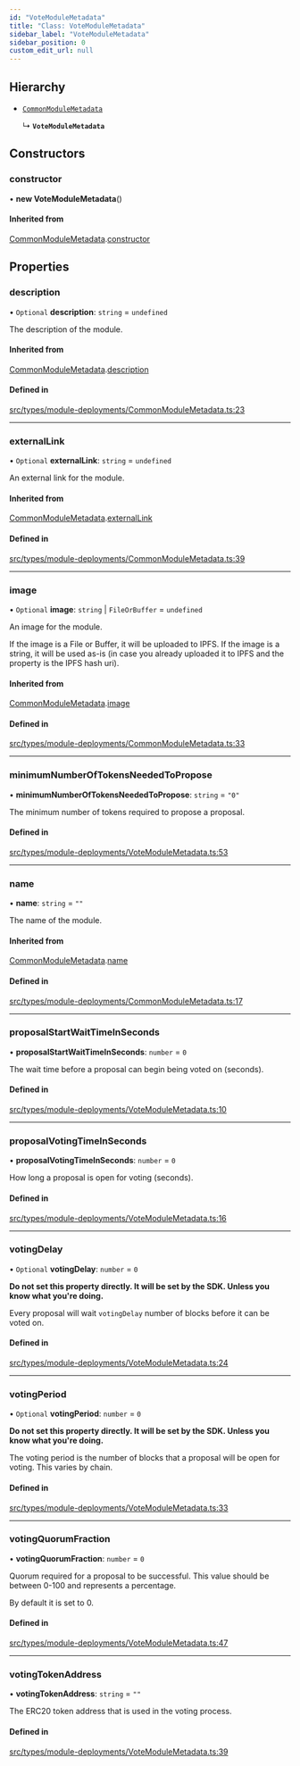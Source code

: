 ```yaml
---
id: "VoteModuleMetadata"
title: "Class: VoteModuleMetadata"
sidebar_label: "VoteModuleMetadata"
sidebar_position: 0
custom_edit_url: null
---
```


## Hierarchy

- [`CommonModuleMetadata`](CommonModuleMetadata)

  ↳ **`VoteModuleMetadata`**

## Constructors

### constructor

• **new VoteModuleMetadata**()

#### Inherited from

[CommonModuleMetadata](CommonModuleMetadata).[constructor](CommonModuleMetadata#constructor)

## Properties

### description

• `Optional` **description**: `string` = `undefined`

The description of the module.

#### Inherited from

[CommonModuleMetadata](CommonModuleMetadata).[description](CommonModuleMetadata#description)

#### Defined in

[src/types/module-deployments/CommonModuleMetadata.ts:23](https://github.com/PrasoonPratham/nftlabs-sdk-ts/blob/3077f6d/src/types/module-deployments/CommonModuleMetadata.ts#L23)

___

### externalLink

• `Optional` **externalLink**: `string` = `undefined`

An external link for the module.

#### Inherited from

[CommonModuleMetadata](CommonModuleMetadata).[externalLink](CommonModuleMetadata#externallink)

#### Defined in

[src/types/module-deployments/CommonModuleMetadata.ts:39](https://github.com/PrasoonPratham/nftlabs-sdk-ts/blob/3077f6d/src/types/module-deployments/CommonModuleMetadata.ts#L39)

___

### image

• `Optional` **image**: `string` \| `FileOrBuffer` = `undefined`

An image for the module.

If the image is a File or Buffer, it will be uploaded to IPFS.
If the image is a string, it will be used as-is (in case you already uploaded it to IPFS
and the property is the IPFS hash uri).

#### Inherited from

[CommonModuleMetadata](CommonModuleMetadata).[image](CommonModuleMetadata#image)

#### Defined in

[src/types/module-deployments/CommonModuleMetadata.ts:33](https://github.com/PrasoonPratham/nftlabs-sdk-ts/blob/3077f6d/src/types/module-deployments/CommonModuleMetadata.ts#L33)

___

### minimumNumberOfTokensNeededToPropose

• **minimumNumberOfTokensNeededToPropose**: `string` = `"0"`

The minimum number of tokens required to propose a proposal.

#### Defined in

[src/types/module-deployments/VoteModuleMetadata.ts:53](https://github.com/PrasoonPratham/nftlabs-sdk-ts/blob/3077f6d/src/types/module-deployments/VoteModuleMetadata.ts#L53)

___

### name

• **name**: `string` = `""`

The name of the module.

#### Inherited from

[CommonModuleMetadata](CommonModuleMetadata).[name](CommonModuleMetadata#name)

#### Defined in

[src/types/module-deployments/CommonModuleMetadata.ts:17](https://github.com/PrasoonPratham/nftlabs-sdk-ts/blob/3077f6d/src/types/module-deployments/CommonModuleMetadata.ts#L17)

___

### proposalStartWaitTimeInSeconds

• **proposalStartWaitTimeInSeconds**: `number` = `0`

The wait time before a proposal can begin being voted on (seconds).

#### Defined in

[src/types/module-deployments/VoteModuleMetadata.ts:10](https://github.com/PrasoonPratham/nftlabs-sdk-ts/blob/3077f6d/src/types/module-deployments/VoteModuleMetadata.ts#L10)

___

### proposalVotingTimeInSeconds

• **proposalVotingTimeInSeconds**: `number` = `0`

How long a proposal is open for voting (seconds).

#### Defined in

[src/types/module-deployments/VoteModuleMetadata.ts:16](https://github.com/PrasoonPratham/nftlabs-sdk-ts/blob/3077f6d/src/types/module-deployments/VoteModuleMetadata.ts#L16)

___

### votingDelay

• `Optional` **votingDelay**: `number` = `0`

**Do not set this property directly. It will be set by the SDK. Unless you know what you're doing.**

Every proposal will wait `votingDelay` number of blocks before it can be voted on.

#### Defined in

[src/types/module-deployments/VoteModuleMetadata.ts:24](https://github.com/PrasoonPratham/nftlabs-sdk-ts/blob/3077f6d/src/types/module-deployments/VoteModuleMetadata.ts#L24)

___

### votingPeriod

• `Optional` **votingPeriod**: `number` = `0`

**Do not set this property directly. It will be set by the SDK. Unless you know what you're doing.**

The voting period is the number of blocks that a proposal will be open for voting.
This varies by chain.

#### Defined in

[src/types/module-deployments/VoteModuleMetadata.ts:33](https://github.com/PrasoonPratham/nftlabs-sdk-ts/blob/3077f6d/src/types/module-deployments/VoteModuleMetadata.ts#L33)

___

### votingQuorumFraction

• **votingQuorumFraction**: `number` = `0`

Quorum required for a proposal to be successful. This value should be between 0-100 and represents a percentage.

By default it is set to 0.

#### Defined in

[src/types/module-deployments/VoteModuleMetadata.ts:47](https://github.com/PrasoonPratham/nftlabs-sdk-ts/blob/3077f6d/src/types/module-deployments/VoteModuleMetadata.ts#L47)

___

### votingTokenAddress

• **votingTokenAddress**: `string` = `""`

The ERC20 token address that is used in the voting process.

#### Defined in

[src/types/module-deployments/VoteModuleMetadata.ts:39](https://github.com/PrasoonPratham/nftlabs-sdk-ts/blob/3077f6d/src/types/module-deployments/VoteModuleMetadata.ts#L39)
